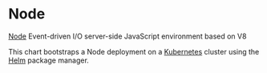 # Node

[Node](https://www.nodejs.org) Event-driven I/O server-side JavaScript environment based on V8

This chart bootstraps a Node deployment on a [Kubernetes](http://kubernetes.io) cluster using the [Helm](https://helm.sh) package manager.
